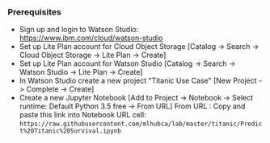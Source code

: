 ### Prerequisites

- Sign up and login to Watson Studio: https://www.ibm.com/cloud/watson-studio
- Set up Lite Plan account for Cloud Object Storage [Catalog -> Search -> Cloud Object Storage -> Lite Plan -> Create]
- Set up Lite Plan account for Watson Studio [Catalog -> Search -> Watson Studio -> Lite Plan -> Create]
- In Watson Studio create a new project "Titanic Use Case" [New Project -> Complete -> Create]
- Create a new Jupyter Notebook [Add to Project -> Notebook -> Select runtime: Default Python 3.5 free -> From URL]
    From URL : Copy and paste this link into Notebook URL cell:            
  `https://raw.githubusercontent.com/mlhubca/lab/master/titanic/Predict%20Titanic%20Survival.ipynb`
